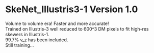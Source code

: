# SkeNet_Illustris3-1 Version 1.0  
Volume to volume era! Faster and more accurate!  
Trained on Illustris-3 well reduced to 600^3 DM pixels to fit high-res skewers in Illustris-1.  
99.7% v_z has been included.  
Still training...